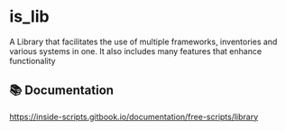 # is_lib

A Library that facilitates the use of multiple frameworks, inventories and various systems in one. It also includes many features that enhance functionality

## 📚 Documentation

https://inside-scripts.gitbook.io/documentation/free-scripts/library
